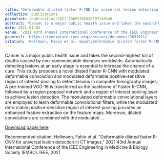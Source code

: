 ```yaml
---
title: "Deformable dilated faster R-CNN for universal lesion detection in CT images"
collection: publications
permalink: /publication/2021-10699106320797145046
abstract: "Cancer is a major public health issue and takes the second-highest toll of deaths caused by non-communicable diseases worldwide. Automatically detecting lesions at an early stage is essential to increase the chance of a cure. This study proposes a novel dilated Faster R-CNN with modulated deformable convolution and modulated deformable positive-sensitive region of interest pooling to detect lesions in computer tomography images. A pre-trained VGG-16 is transferred as the backbone of Faster R-CNN, followed by a region proposal network and a region of interest pooling layer to achieve lesion detection [...]"
date: 2021-01-01
venue: '2021 43rd Annual International Conference of the IEEE Engineering in Medicine &amp; Biology Society (EMBC)'
paperurl: 'https://ieeexplore.ieee.org/abstract/document/9631021/'
citation: 'Hellmann, Fabio et al. &quot;Deformable dilated faster R-CNN for universal lesion detection in CT images.&quot; 2021 43rd Annual International Conference of the IEEE Engineering in Medicine &amp; Biology Society (EMBC). IEEE, 2021'
---
```

Cancer is a major public health issue and takes the second-highest toll of deaths caused by non-communicable diseases worldwide. Automatically detecting lesions at an early stage is essential to increase the chance of a cure. This study proposes a novel dilated Faster R-CNN with modulated deformable convolution and modulated deformable positive-sensitive region of interest pooling to detect lesions in computer tomography images. A pre-trained VGG-16 is transferred as the backbone of Faster R-CNN, followed by a region proposal network and a region of interest pooling layer to achieve lesion detection. The modulated deformable convolutional layers are employed to learn deformable convolutional filters, while the modulated deformable positive-sensitive region of interest pooling provides an enhanced feature extraction on the feature maps. Moreover, dilated convolutions are combined with the modulated ...

[Download paper here](https://ieeexplore.ieee.org/abstract/document/9631021/)

Recommended citation: Hellmann, Fabio et al. &quot;Deformable dilated faster R-CNN for universal lesion detection in CT images.&quot; 2021 43rd Annual International Conference of the IEEE Engineering in Medicine &amp; Biology Society (EMBC). IEEE, 2021